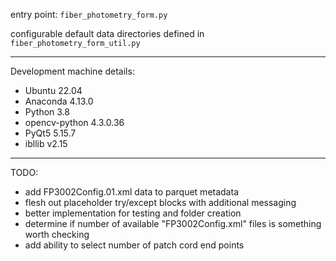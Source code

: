 entry point: `fiber_photometry_form.py`

configurable default data directories defined in `fiber_photometry_form_util.py`

---
Development machine details:
- Ubuntu 22.04
- Anaconda 4.13.0
- Python 3.8
- opencv-python 4.3.0.36
- PyQt5 5.15.7
- ibllib v2.15

---
TODO:
- add FP3002Config.01.xml data to parquet metadata
- flesh out placeholder try/except blocks with additional messaging
- better implementation for testing and folder creation
- determine if number of available "FP3002Config.xml" files is something worth checking
- add ability to select number of patch cord end points